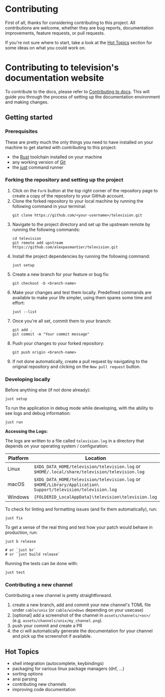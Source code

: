 # Contributing

First of all, thanks for considering contributing to this project. All contributions are welcome, whether they are bug reports, documentation improvements, feature requests, or pull requests.

If you're not sure where to start, take a look at the [Hot Topics](#hot-topics) section for some ideas on what you could work on.

# Contributing to television's documentation website

To contribute to the docs, please refer to [Contributing to docs](https://github.com/alexpasmantier/television/blob/main/website/CONTRIBUTING.md). This will guide you through the process of setting up the documentation environment and making changes.

## Getting started

### Prerequisites

These are pretty much the only things you need to have installed on your machine to get started with contributing to this project:

- the [Rust](https://www.rust-lang.org/tools/install) toolchain installed on your machine
- any working version of [Git](https://git-scm.com/downloads)
- the [just](https://github.com/casey/just) command runner

### Forking the repository and setting up the project

1. Click on the `Fork` button at the top right corner of the repository page to create a copy of the repository to your GitHub account.
2. Clone the forked repository to your local machine by running the following command in your terminal:
   ```shell
   git clone https://github.com/<your-username>/television.git
   ```
3. Navigate to the project directory and set up the upstream remote by running the following commands:
   ```shell
   cd television
   git remote add upstream https://github.com/alexpasmantier/television.git
   ```
4. Install the project dependencies by running the following command:
   ```shell
   just setup
   ```
5. Create a new branch for your feature or bug fix:
   ```shell
   git checkout -b <branch-name>
   ```
6. Make your changes and test them locally. Predefined commands are available to make your life simpler, using them spares some time and effort:
   ```shell
   just --list
   ```
7. Once you're all set, commit them to your branch:
   ```shell
   git add .
   git commit -m "Your commit message"
   ```
8. Push your changes to your forked repository:
   ```shell
   git push origin <branch-name>
   ```
9. If not done automatically, create a pull request by navigating to the original repository and clicking on the `New pull request` button.

### Developing locally

Before anything else (if not done already):

```shell
just setup
```

To run the application in debug mode while developing, with the ability to see logs and debug information:

```shell
just run
```

**Accessing the Logs:**

The logs are written to a file called `television.log` in a directory that depends on your operating system / configuration:

| Platform | Location                                                                                                     |
| -------- | ------------------------------------------------------------------------------------------------------------ |
| Linux    | `$XDG_DATA_HOME/television/television.log` or `$HOME/.local/share/television/television.log`                 |
| macOS    | `$XDG_DATA_HOME/television/television.log` or `$HOME/Library/Application\ Support/television/television.log` |
| Windows  | `{FOLDERID_LocalAppData}\television\television.log`                                                          |

To check for linting and formatting issues (and fix them automatically), run:

```shell
just fix
```

To get a sense of the real thing and test how your patch would behave in production, run:

```shell
just b release

# or `just br`
# or `just build release`
```

Running the tests can be done with:

```shell
just test
```

### Contributing a new channel

Contributing a new channel is pretty straightforward.

1. create a new branch, add and commit your new channel's TOML file under `cable/unix` (or `cable/windows` depending on your usecase)
2. [optional] add a screenshot of the channel in `assets/channels/<os>/` (e.g. `assets/channels/unix/my_channel.png`).
3. push your commit and create a PR
4. the ci will automatically generate the documentation for your channel and pick up the screenshot if available.

## Hot Topics

- shell integration (autocomplete, keybindings)
- packaging for various linux package managers (dnf, ...)
- sorting options
- ansi parsing
- contributing new channels
- improving code documentation
